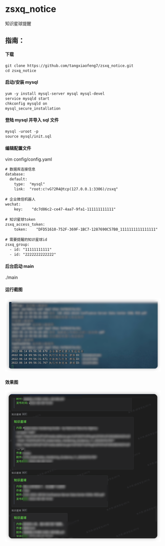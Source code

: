 # zsxq_notice

知识星球提醒

## 指南：

#### 下载

```
git clone https://github.com/tangxiaofeng7/zsxq_notice.git
cd zsxq_notice
```

#### 启动/安装 mysql

```
yum -y install mysql-server mysql mysql-devel
service mysqld start
chkconfig mysqld on
mysql_secure_installation
```

#### 登陆 mysql 并导入 sql 文件
```
mysql -uroot -p
source mysql/init.sql
```

#### 编辑配置文件

vim config/config.yaml

```
# 数据库连接信息
database:
  default:
    type:  "mysql"
    link:  "root:c!vG?2R4@tcp(127.0.0.1:3306)/zsxq"

# 企业微信机器人
wechat:
    key:    "dc7d86c2-ce47-4aa7-9fa1-111111111111"

# 知识星球token
zsxq_access_token:
    token:    "DFD51610-752F-369F-1BC7-1287690C57B0_1111111111111111"

# 需要提醒的知识星球id
zsxq_group:
  - id: "11111111111"
  - id: "2222222222222"

```

#### 后台启动 main

./main

#### 运行截图

![](./pic/1.png)

#### 效果图

![](./pic/2.png)
